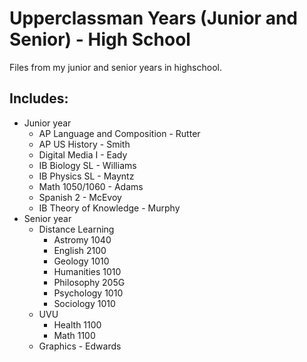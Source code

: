Upperclassman Years (Junior and Senior) - High School
===========================

Files from my junior and senior years in highschool.

Includes:
---------
  - Junior year
    - AP Language and Composition - Rutter
    - AP US History - Smith
    - Digital Media I - Eady
    - IB Biology SL - Williams
    - IB Physics SL - Mayntz
    - Math 1050/1060 - Adams
    - Spanish 2 - McEvoy
    - IB Theory of Knowledge - Murphy
  - Senior year
    - Distance Learning
      - Astromy 1040
      - English 2100
      - Geology 1010
      - Humanities 1010
      - Philosophy 205G
      - Psychology 1010
      - Sociology 1010
    - UVU
      - Health 1100
      - Math 1100
    - Graphics - Edwards
